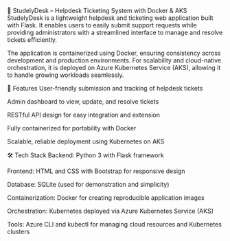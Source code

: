 🧾 StudelyDesk – Helpdesk Ticketing System with Docker & AKS
StudelyDesk is a lightweight helpdesk and ticketing web application built with Flask. It enables users to easily submit support requests while providing administrators with a streamlined interface to manage and resolve tickets efficiently.

The application is containerized using Docker, ensuring consistency across development and production environments. For scalability and cloud-native orchestration, it is deployed on Azure Kubernetes Service (AKS), allowing it to handle growing workloads seamlessly.

🚀 Features
User-friendly submission and tracking of helpdesk tickets

Admin dashboard to view, update, and resolve tickets

RESTful API design for easy integration and extension

Fully containerized for portability with Docker

Scalable, reliable deployment using Kubernetes on AKS

🛠️ Tech Stack
Backend: Python 3 with Flask framework

Frontend: HTML and CSS with Bootstrap for responsive design

Database: SQLite (used for demonstration and simplicity)

Containerization: Docker for creating reproducible application images

Orchestration: Kubernetes deployed via Azure Kubernetes Service (AKS)

Tools: Azure CLI and kubectl for managing cloud resources and Kubernetes clusters
